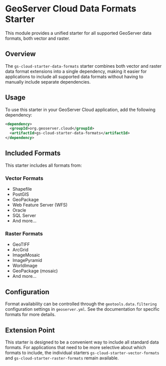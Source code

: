 # GeoServer Cloud Data Formats Starter

This module provides a unified starter for all supported GeoServer data formats, both vector and raster.

## Overview

The `gs-cloud-starter-data-formats` starter combines both vector and raster data format extensions into a single dependency, making it easier for applications to include all supported data formats without having to manually include separate dependencies.

## Usage

To use this starter in your GeoServer Cloud application, add the following dependency:

```xml
<dependency>
  <groupId>org.geoserver.cloud</groupId>
  <artifactId>gs-cloud-starter-data-formats</artifactId>
</dependency>
```

## Included Formats

This starter includes all formats from:

### Vector Formats
- Shapefile
- PostGIS
- GeoPackage
- Web Feature Server (WFS)
- Oracle
- SQL Server
- And more...

### Raster Formats
- GeoTIFF
- ArcGrid
- ImageMosaic
- ImagePyramid
- WorldImage
- GeoPackage (mosaic)
- And more...

## Configuration

Format availability can be controlled through the `geotools.data.filtering` configuration settings in `geoserver.yml`. See the documentation for specific formats for more details.

## Extension Point

This starter is designed to be a convenient way to include all standard data formats. For applications that need to be more selective about which formats to include, the individual starters `gs-cloud-starter-vector-formats` and `gs-cloud-starter-raster-formats` remain available.